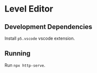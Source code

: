 # Level Editor

## Development Dependencies

Install `p5.vscode` vscode extension.

## Running

Run `npx http-serve`.
